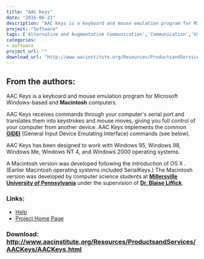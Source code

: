 ```yaml
---
title: "AAC Keys"
date: "2016-06-21"
description: "AAC Keys is a keyboard and mouse emulation program for Microsoft Windows-based and Macintosh computers. AAC Keys receives commands through your computer\'s serial port and translates them into keystrokes and mouse movements, giving you full control of your computer from another device such as an AAC system. (If your computer has only USB ports, an inexpensive adapter is available.)"
project: "Software"
tags: ['Alternative and Augmentative Communication','Communication','Using the Mouse' ]
categories:
- software
project_url: ""
download_url: "http://www.aacinstitute.org/Resources/ProductsandServices/AACKeys/AACKeys.html"
---
```

From the authors:
-----------------

AAC Keys is a keyboard and mouse emulation program for Microsoft Windows-based and **Macintosh** computers.

AAC Keys receives commands through your computer's serial port and translates them into keystrokes and mouse moves, giving you full control of your computer from another device. AAC Keys implements the common <a href="">**GIDEI**</a> (General Input Device Emulating Interface) commands (see below).

AAC Keys has been designed to work with Windows 95, Windows 98, Windows Me, Windows NT 4, and Windows 2000 operating systems.

A Macintosh version was developed following the introduction of OS X . (Earlier Macintosh operating systems included SerialKeys.) The Macintosh version was developed by computer science students at **<a href="">Millersville University of Pennsylvania</a>** under the supervision of <a href="">**Dr. Blaise Liffick**</a>.

### Links:
- <a href="http://www.aacinstitute.org/Resources/ProductsandServices/AACKeys/AACKeysHelp.html">Help</a>
- <a href="http://www.aacinstitute.org/Resources/ProductsandServices/AACKeys/AACKeys.html">Project Home Page</a>

### Download: http://www.aacinstitute.org/Resources/ProductsandServices/AACKeys/AACKeys.html 